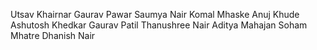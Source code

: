 Utsav Khairnar 
Gaurav Pawar
Saumya Nair
Komal Mhaske
Anuj Khude
Ashutosh Khedkar
Gaurav Patil
Thanushree Nair
Aditya Mahajan
Soham Mhatre
Dhanish Nair 
